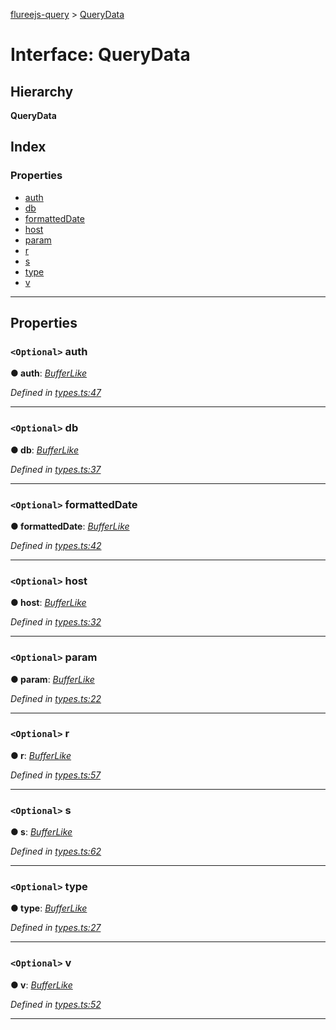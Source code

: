 [flureejs-query](../README.md) > [QueryData](../interfaces/querydata.md)

# Interface: QueryData

## Hierarchy

**QueryData**

## Index

### Properties

- [auth](querydata.md#auth)
- [db](querydata.md#db)
- [formattedDate](querydata.md#formatteddate)
- [host](querydata.md#host)
- [param](querydata.md#param)
- [r](querydata.md#r)
- [s](querydata.md#s)
- [type](querydata.md#type)
- [v](querydata.md#v)

---

## Properties

<a id="auth"></a>

### `<Optional>` auth

**● auth**: _[BufferLike](../#bufferlike)_

_Defined in [types.ts:47](https://github.com/StylusFrost/flureejs-query/blob/3669f99/src/types.ts#L47)_

---

<a id="db"></a>

### `<Optional>` db

**● db**: _[BufferLike](../#bufferlike)_

_Defined in [types.ts:37](https://github.com/StylusFrost/flureejs-query/blob/3669f99/src/types.ts#L37)_

---

<a id="formatteddate"></a>

### `<Optional>` formattedDate

**● formattedDate**: _[BufferLike](../#bufferlike)_

_Defined in [types.ts:42](https://github.com/StylusFrost/flureejs-query/blob/3669f99/src/types.ts#L42)_

---

<a id="host"></a>

### `<Optional>` host

**● host**: _[BufferLike](../#bufferlike)_

_Defined in [types.ts:32](https://github.com/StylusFrost/flureejs-query/blob/3669f99/src/types.ts#L32)_

---

<a id="param"></a>

### `<Optional>` param

**● param**: _[BufferLike](../#bufferlike)_

_Defined in [types.ts:22](https://github.com/StylusFrost/flureejs-query/blob/3669f99/src/types.ts#L22)_

---

<a id="r"></a>

### `<Optional>` r

**● r**: _[BufferLike](../#bufferlike)_

_Defined in [types.ts:57](https://github.com/StylusFrost/flureejs-query/blob/3669f99/src/types.ts#L57)_

---

<a id="s"></a>

### `<Optional>` s

**● s**: _[BufferLike](../#bufferlike)_

_Defined in [types.ts:62](https://github.com/StylusFrost/flureejs-query/blob/3669f99/src/types.ts#L62)_

---

<a id="type"></a>

### `<Optional>` type

**● type**: _[BufferLike](../#bufferlike)_

_Defined in [types.ts:27](https://github.com/StylusFrost/flureejs-query/blob/3669f99/src/types.ts#L27)_

---

<a id="v"></a>

### `<Optional>` v

**● v**: _[BufferLike](../#bufferlike)_

_Defined in [types.ts:52](https://github.com/StylusFrost/flureejs-query/blob/3669f99/src/types.ts#L52)_

---
